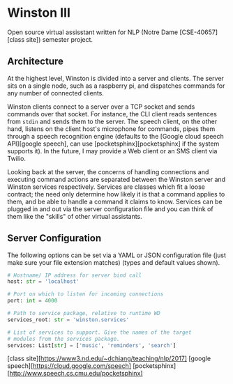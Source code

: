 # Winston III

Open source virtual assisstant written for NLP (Notre Dame
[CSE-40657][class site]) semester project.

## Architecture

At the highest level, Winston is divided into a server and clients.
The server sits on a single node, such as a raspberry pi, and
dispatches commands for any number of connected clients.

Winston clients connect to a server over a TCP socket and sends
commands over that socket. For instance, the CLI client reads
sentences from `stdin` and sends them to the server. The speech
client, on the other hand, listens on the client host's microphone
for commands, pipes them through a speech recognition engine
(defaults to the [Google cloud speech API][google speech], can use
[pocketsphinx][pocketsphinx] if the system supports it). In the
future, I may provide a Web client or an SMS client via Twilio.

Looking back at the server, the concerns of handling connections
and executing command actions are separated between the Winston
server and Winston services respectively. Services are classes
which fit a loose contract; the need only determine how likely it
is that a command applies to them, and be able to handle a command
it claims to know. Services can be plugged in and out via the
server configuration file and you can think of them like the
"skills" of other virtual assistants.


## Server Configuration

The following options can be set via a YAML or JSON configuration
file (just make sure your file extension matches) (types and
default values shown).

```python
# Hostname/ IP address for server bind call
host: str = 'localhost'

# Port on which to listen for incoming connections
port: int = 4000

# Path to service package, relative to runtime WD
services_root: str = 'winston.services'

# List of services to support. Give the names of the target
# modules from the services package.
services: List[str] = ['music', 'reminders', 'search']
```

[class site][https://www3.nd.edu/~dchiang/teaching/nlp/2017]
[google speech][https://cloud.google.com/speech]
[pocketsphinx][http://www.speech.cs.cmu.edu/pocketsphinx]
